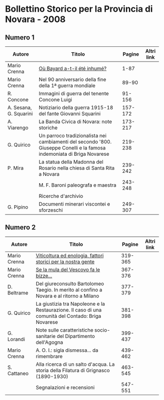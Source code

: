 # Bollettino Storico per la Provincia di Novara - 2008

## Numero 1

| Autore                 | Titolo                                                                                                                  | Pagine  | Altri link |
|------------------------|-------------------------------------------------------------------------------------------------------------------------|---------|------------|
| Mario Crenna           | [Où Bayard a-t-il été inhumé?](http://www.ssno.it/SSN/ssn_attiv_santi.html#bayard)                                      | 1-87    |            |
| Mario Crenna           | Nel 90 anniversario della fine della 1ª guerra mondiale                                                                 | 89-90   |            |
| R. Concone             | Immagini di guerra del tenente Concone Luigi                                                                            | 91-156  |            |
| A. Sesana, G. Squarini | Notiziario della guerra 1915-18 del fante Giovanni Squarini                                                             | 157-172 |            |
| A. Viarengo            | La Banda Civica di Novara: note storiche                                                                                | 173-217 |            |
| G. Quirico             | Un parroco tradizionalista nei cambiamenti del secondo '800. Giuseppe Conelli e la famosa indemoniata di Briga Novarese | 219-238 |            |
| P. Mira                | La statua della Madonna del Rosario nella chiesa di Santa Rita a Novara                                                 | 239-242 |            |
|                        | M. F. Baroni paleografa e maestra                                                                                       | 243-248 |            |
|                        | Ricerche d'archivio                                                                                                     |         |            |
| G. Pipino              | Documenti minerari viscontei e sforzeschi                                                                               | 249-307 |            |

## Numero 2

| Autore       | Titolo                                                                                                            | Pagine  | Altri link |
|--------------|-------------------------------------------------------------------------------------------------------------------|---------|------------|
| Mario Crenna | [Viticoltura ed enologia, fattori storici per la nostra gente](https://en.calameo.com/read/004733128fe890fa5077a) | 319-365 |            |
| Mario Crenna | [Se la mula del Vescovo fa le bizze...](https://en.calameo.com/read/004733128e3acb421ecc4)                        | 367-376 |            |
| D. Beltrame  | Del giureconsulto Bartolomeo Taegio. In merito al confino a Novara e al ritorno a Milano                          | 377-379 |            |
| G. Quirico   | La giustizia tra Napoleone e la Restaurazione. Il caso di una comunità del Contado: Briga Novarese                | 381-398 |            |
| G. Lorandi   | Note sulle caratteristiche socio-sanitarie del Dipartimento dell'Agogna                                           | 399-437 |            |
| Mario Crenna | A. O. I.: sigla dismessa... da rimembrare                                                                         | 439-462 |            |
| S. Cattaneo  | Alla ricerca di un salto d'acqua. La storia della Filatura di Grignasco (1890-1930)                               | 463-545 |            |
|              | Segnalazioni e recensioni                                                                                         | 547-551 |            |
